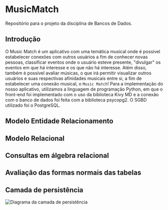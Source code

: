 # MusicMatch
Repositório para o projeto da disciplina de Bancos de Dados.

## Introdução
O Music Match é um aplicativo com uma temática musical onde é possível estabelecer conexões com outros usuários a fim de conhecer novas pessoas, classificar eventos onde o usuário esteve presente, "divulgar" os eventos em que há interesse e os que não há interesse. Além disso, também é possível avaliar músicas, o que irá permitir visualizar outros usuários e suas respectivas afinidades musicais entre si, a fim de estabelecer uma conexão musical, o `Music Match`! Para a implementação do nosso aplicativo, utilizamos a linguagem de programação Python, em que o front-end foi implementado com o uso da biblioteca Kivy MD e a conexão com o banco de dados foi feita com a biblioteca psycopg2. O SGBD utilizado foi o PostgreSQL.

## Modelo Entidade Relacionamento


## Modelo Relacional


## Consultas em álgebra relacional


## Avaliação das formas normais das tabelas


## Camada de persistência

![Diagrama da camada de persistência](https://github.com/user-attachments/assets/28029151-cbee-48b3-bce7-0d530d8c24a0)
